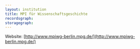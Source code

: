 ```yaml
---
layout: institution
title: MPI für Wissenschaftsgeschichte
recordsgraph: 
storagegraph: 
---
```


Website: [http://www.mpiwg-berlin.mpg.de/](http://www.mpiwg-berlin.mpg.de/)
